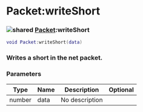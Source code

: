# Packet:writeShort

### ![shared](../../home/packet/.gitbook/assets/shared.png) [Packet](../../home/packet/home/Packet/):writeShort

```lua
void Packet:writeShort(data)
```

### Writes a short in the net packet.

### Parameters

| Type   | Name | Description    | Optional |
| ------ | ---- | -------------- | -------: |
| number | data | No description |          |
